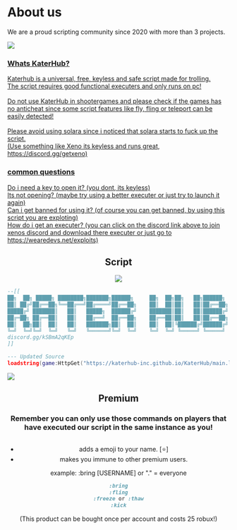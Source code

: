<div align="left">
  <h1>About us</h1>
  <p class="discription">We are a proud scripting community since 2020 with more than 3 projects.</p>
   <a href="https://discord.gg/kSBmA2qKEp" target="_blank"><img src="https://img.shields.io/discord/1185906126022266920?logo=discord&label=Join%20our%20Discord!&color=ba34eb">
  <h3>Whats KaterHub?</h3>
  <p class="discription">Katerhub is a universal, free, keyless and safe script made for trolling.<br>The script requires good functional executers and only runs on pc!<br><br>Do not use KaterHub in shootergames and please check if the games has no anticheat since some script features like fly, fling or teleport can be easily detected!<br><br>Please avoid using solara since i noticed that solara starts to fuck up the script.<br>(Use something like Xeno its keyless and runs great, https://discord.gg/getxeno)</p>
  <h3>common questions</h3>
  <p class="discription">Do i need a key to open it? (you dont, its keyless)<br>Its not opening? (maybe try using a better executer or just try to launch it again)<br>Can i get banned for using it? (of course you can get banned, by using this script you are exploting)<br>How do i get an executer? (you can click on the discord link above to join xenos discord and download there executer or just go to https://wearedevs.net/exploits)</p>
</div>
<div align="center">
  
</a>
  <h2>Script</h2>
    <a href="https://discordapp.com/users/1093061434600075364" target="_blank"><img src="https://img.shields.io/badge/Project_Holder-w2pr-blue"></img></a>  
  </img></a>
</div>

```lua
--[[
██╗  ██╗ █████╗ ████████╗███████╗██████╗     ██╗  ██╗██╗   ██╗██████╗ 
██║ ██╔╝██╔══██╗╚══██╔══╝██╔════╝██╔══██╗    ██║  ██║██║   ██║██╔══██╗
█████╔╝ ███████║   ██║   █████╗  ██████╔╝    ███████║██║   ██║██████╔╝
██╔═██╗ ██╔══██║   ██║   ██╔══╝  ██╔══██╗    ██╔══██║██║   ██║██╔══██╗
██║  ██╗██║  ██║   ██║   ███████╗██║  ██║    ██║  ██║╚██████╔╝██████╔╝
╚═╝  ╚═╝╚═╝  ╚═╝   ╚═╝   ╚══════╝╚═╝  ╚═╝    ╚═╝  ╚═╝ ╚═════╝ ╚═════╝   
discord.gg/kSBmA2qKEp
]]

--- Updated Source
loadstring(game:HttpGet("https://katerhub-inc.github.io/KaterHub/main.lua"))()
```
<div align="left">
  <a href="https://github.com/Colin4President/KaterHub" target="_blank"><img src="https://img.shields.io/github/contributors/Colin4President/KaterHub"></img></a>
</div>
<div align="center">
  <h2>Premium</h2>
  <h3>Remember you can only use those commands on players that have executed our script in the same instance as you!</h3>
  <h2> </h2>

+ adds a emoji to your name. [⭐]
+ makes you immune to other premium users.

example: :bring [USERNAME] or "." = everyone

```css
:bring
:fling
:freeze or :thaw
:kick
```
(This product can be bought once per account and costs 25 robux!)
